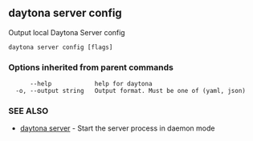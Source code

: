 ## daytona server config

Output local Daytona Server config

```
daytona server config [flags]
```

### Options inherited from parent commands

```
      --help            help for daytona
  -o, --output string   Output format. Must be one of (yaml, json)
```

### SEE ALSO

* [daytona server](daytona_server.md)	 - Start the server process in daemon mode

